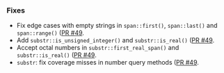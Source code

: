 ### Fixes

- Fix edge cases with empty strings in `span::first()`, `span::last()` and `span::range()`  ([PR #49](https://github.com/biojppm/c4core/pull/49).
- Add `substr::is_unsigned_integer()` and `substr::is_real()` ([PR #49](https://github.com/biojppm/c4core/pull/49).
- Accept octal numbers in `substr::first_real_span()` and `substr::is_real()` ([PR #49](https://github.com/biojppm/c4core/pull/49).
- `substr`: fix coverage misses in number query methods ([PR #49](https://github.com/biojppm/c4core/pull/49).
